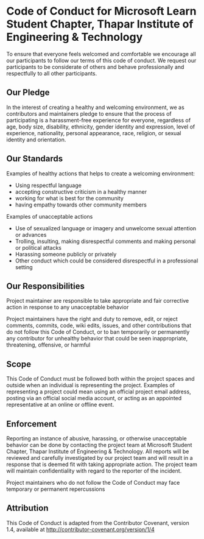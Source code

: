 # Code of Conduct for Microsoft Learn Student Chapter, Thapar Institute of Engineering & Technology

To ensure that everyone feels welcomed and comfortable we encourage all our participants to follow our terms of this code of conduct. We request our participants to be considerate of others and behave professionally and respectfully to all other participants.

## Our Pledge

In the interest of creating a healthy and welcoming environment, we as contributors and maintainers pledge to ensure that the process of participating is a harassment-free experience for everyone, regardless of age, body size, disability, ethnicity, gender identity and expression, level of experience, nationality, personal appearance, race, religion, or sexual identity and orientation.

## Our Standards

Examples of healthy actions that helps to create a welcoming environment:

- Using respectful language
- accepting constructive criticism in a healthy manner
- working for what is best for the community
- having empathy towards other community members

Examples of unacceptable actions

- Use of sexualized language or imagery and unwelcome sexual attention or advances
- Trolling, insulting, making disrespectful comments and making personal or political attacks
- Harassing someone publicly or privately
- Other conduct which could be considered disrespectful in a professional setting

## Our Responsibilities

Project maintainer are responsible to take appropriate and fair corrective action in response to any unacceptable behavior

Project maintainers have the right and duty to remove, edit, or reject comments, commits, code, wiki edits, issues, and other contributions that do not follow this Code of Conduct, or to ban temporarily or permanently any contributor for unhealthy behavior that could be seen inappropriate, threatening, offensive, or harmful

## Scope

This Code of Conduct must be followed both within the project spaces and outside when an individual is representing the project.
Examples of representing a project could mean using an official project email address, posting via an official social media account, or acting as an appointed representative at an online or offline event.

## Enforcement

Reporting an instance of abusive, harassing, or otherwise unacceptable behavior can be done by contacting the project team at Microsoft Student Chapter, Thapar Institute of Engineering & Technology. All reports will be reviewed and carefully investigated by our project team and will result in a response that is deemed fit with taking appropriate action. The project team will maintain confidentiality with regard to the reporter of the incident.

Project maintainers who do not follow the Code of Conduct may face temporary or permanent repercussions

## Attribution

This Code of Conduct is adapted from the Contributor Covenant, version 1.4, available at http://contributor-covenant.org/version/1/4
